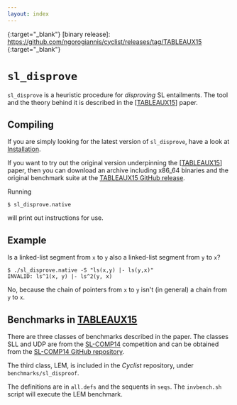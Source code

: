 ```yaml
---
layout: index
---
```

[TABLEAUX15]: http://dx.doi.org/10.1007/978-3-319-24312-2_20
{:target="_blank"}
[binary release]: https://github.com/ngorogiannis/cyclist/releases/tag/TABLEAUX15
{:target="_blank"}

``sl_disprove``
====================================================
``sl_disprove`` is a heuristic procedure for *disproving* SL entailments.
The tool and the theory behind it is described in the [[TABLEAUX15]] paper.

Compiling
----------------------------------------------------
If you are simply looking for the latest version of ``sl_disprove``, have a look at [Installation](installation).

If you want to try out the original version underpinning the [[TABLEAUX15]] paper, then you can
download an archive including x86_64 binaries and the original benchmark suite at the 
[TABLEAUX15 GitHub release](https://github.com/ngorogiannis/cyclist/releases/tag/TABLEAUX15).

Running

    $ sl_disprove.native 

will print out instructions for use.

Example
-------------------
Is a linked-list segment from ``x`` to ``y`` also a linked-list segment from ``y`` to ``x``?

    $ ./sl_disprove.native -S "ls(x,y) |- ls(y,x)"
    INVALID: ls^1(x, y) |- ls^2(y, x)

No, because the chain of pointers from ``x`` to ``y`` isn't (in general) a chain from ``y`` to ``x``.

Benchmarks in [TABLEAUX15]
----------------------------------------------------
There are three classes of benchmarks described in the paper.  The classes
SLL and UDP are from the [SL-COMP14](https://www.irif.univ-paris-diderot.fr/~sighirea/slcomp14/) 
competition and can be obtained from the
[SL-COMP14 GitHub repository](https://github.com/mihasighi/smtcomp14-sl).

The third class, LEM, is included in the *Cyclist* repository, under ``benchmarks/sl_disproof``.

The definitions are in ``all.defs`` and the sequents in ``seqs``.  The ``invbench.sh``
script will execute the LEM benchmark.
